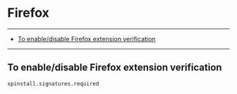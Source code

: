 # Firefox

---

* [To enable/disable Firefox extension verification](#1bfa8a5c-c877-4477-9f8d-9882b281db1f)

---




<div id="1bfa8a5c-c877-4477-9f8d-9882b281db1f">

## To enable/disable Firefox extension verification

</div>

    xpinstall.signatures.required
